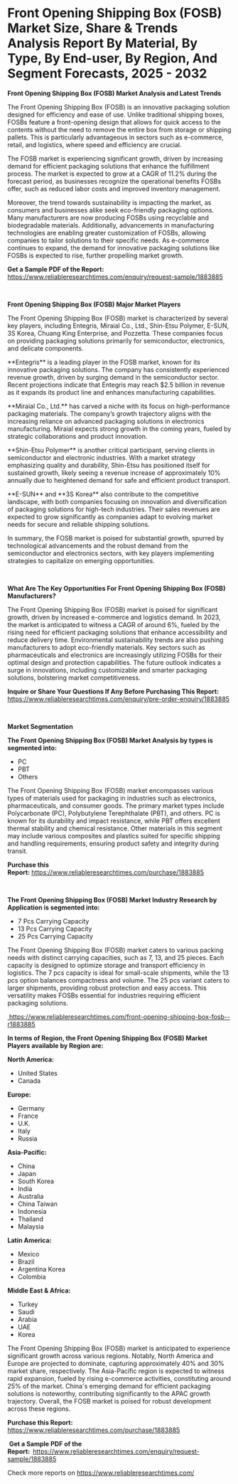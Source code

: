 <p><h1>Front Opening Shipping Box (FOSB) Market Size, Share & Trends Analysis Report By Material, By Type, By End-user, By Region, And Segment Forecasts, 2025 - 2032</h1></p><p><strong>Front Opening Shipping Box (FOSB) Market Analysis and Latest Trends</strong></p>
<p><p>The Front Opening Shipping Box (FOSB) is an innovative packaging solution designed for efficiency and ease of use. Unlike traditional shipping boxes, FOSBs feature a front-opening design that allows for quick access to the contents without the need to remove the entire box from storage or shipping pallets. This is particularly advantageous in sectors such as e-commerce, retail, and logistics, where speed and efficiency are crucial.</p><p>The FOSB market is experiencing significant growth, driven by increasing demand for efficient packaging solutions that enhance the fulfillment process. The market is expected to grow at a CAGR of 11.2% during the forecast period, as businesses recognize the operational benefits FOSBs offer, such as reduced labor costs and improved inventory management. </p><p>Moreover, the trend towards sustainability is impacting the market, as consumers and businesses alike seek eco-friendly packaging options. Many manufacturers are now producing FOSBs using recyclable and biodegradable materials. Additionally, advancements in manufacturing technologies are enabling greater customization of FOSBs, allowing companies to tailor solutions to their specific needs. As e-commerce continues to expand, the demand for innovative packaging solutions like FOSBs is expected to rise, further propelling market growth.</p></p>
<p><strong>Get a Sample PDF of the Report:&nbsp;</strong> <a href="https://www.reliableresearchtimes.com/enquiry/request-sample/1883885?utm_campaign=3585&utm_medium=2&utm_source=Github&utm_content=ia&utm_term=07042025&utm_id=front-opening-shipping-box-fosb">https://www.reliableresearchtimes.com/enquiry/request-sample/1883885</a></p>
<p>&nbsp;</p>
<p><strong>Front Opening Shipping Box (FOSB) Major Market Players</strong></p>
<p><p>The Front Opening Shipping Box (FOSB) market is characterized by several key players, including Entegris, Miraial Co., Ltd., Shin-Etsu Polymer, E-SUN, 3S Korea, Chuang King Enterprise, and Pozzetta. These companies focus on providing packaging solutions primarily for semiconductor, electronics, and delicate components.</p><p>**Entegris** is a leading player in the FOSB market, known for its innovative packaging solutions. The company has consistently experienced revenue growth, driven by surging demand in the semiconductor sector. Recent projections indicate that Entegris may reach $2.5 billion in revenue as it expands its product line and enhances manufacturing capabilities.</p><p>**Miraial Co., Ltd.** has carved a niche with its focus on high-performance packaging materials. The company’s growth trajectory aligns with the increasing reliance on advanced packaging solutions in electronics manufacturing. Miraial expects strong growth in the coming years, fueled by strategic collaborations and product innovation.</p><p>**Shin-Etsu Polymer** is another critical participant, serving clients in semiconductor and electronic industries. With a market strategy emphasizing quality and durability, Shin-Etsu has positioned itself for sustained growth, likely seeing a revenue increase of approximately 10% annually due to heightened demand for safe and efficient product transport.</p><p>**E-SUN** and **3S Korea** also contribute to the competitive landscape, with both companies focusing on innovation and diversification of packaging solutions for high-tech industries. Their sales revenues are expected to grow significantly as companies adapt to evolving market needs for secure and reliable shipping solutions.</p><p>In summary, the FOSB market is poised for substantial growth, spurred by technological advancements and the robust demand from the semiconductor and electronics sectors, with key players implementing strategies to capitalize on emerging opportunities.</p></p>
<p>&nbsp;</p>
<p><strong>What Are The Key Opportunities For Front Opening Shipping Box (FOSB) Manufacturers?</strong></p>
<p><p>The Front Opening Shipping Box (FOSB) market is poised for significant growth, driven by increased e-commerce and logistics demand. In 2023, the market is anticipated to witness a CAGR of around 6%, fueled by the rising need for efficient packaging solutions that enhance accessibility and reduce delivery time. Environmental sustainability trends are also pushing manufacturers to adopt eco-friendly materials. Key sectors such as pharmaceuticals and electronics are increasingly utilizing FOSBs for their optimal design and protection capabilities. The future outlook indicates a surge in innovations, including customizable and smarter packaging solutions, bolstering market competitiveness.</p></p>
<p><strong>Inquire or Share Your Questions If Any Before Purchasing This Report:</strong> <a href="https://www.reliableresearchtimes.com/enquiry/pre-order-enquiry/1883885?utm_campaign=3585&utm_medium=2&utm_source=Github&utm_content=ia&utm_term=07042025&utm_id=front-opening-shipping-box-fosb">https://www.reliableresearchtimes.com/enquiry/pre-order-enquiry/1883885</a></p>
<p>&nbsp;</p>
<p><strong>Market Segmentation</strong></p>
<p><strong>The Front Opening Shipping Box (FOSB) Market Analysis by types is segmented into:</strong></p>
<p><ul><li>PC</li><li>PBT</li><li>Others</li></ul></p>
<p><p>The Front Opening Shipping Box (FOSB) market encompasses various types of materials used for packaging in industries such as electronics, pharmaceuticals, and consumer goods. The primary market types include Polycarbonate (PC), Polybutylene Terephthalate (PBT), and others. PC is known for its durability and impact resistance, while PBT offers excellent thermal stability and chemical resistance. Other materials in this segment may include various composites and plastics suited for specific shipping and handling requirements, ensuring product safety and integrity during transit.</p></p>
<p><strong>Purchase this Report:&nbsp;</strong><a href="https://www.reliableresearchtimes.com/purchase/1883885?utm_campaign=3585&utm_medium=2&utm_source=Github&utm_content=ia&utm_term=07042025&utm_id=front-opening-shipping-box-fosb">https://www.reliableresearchtimes.com/purchase/1883885</a></p>
<p>&nbsp;</p>
<p><strong>The Front Opening Shipping Box (FOSB) Market Industry Research by Application is segmented into:</strong></p>
<p><ul><li>7 Pcs Carrying Capacity</li><li>13 Pcs Carrying Capacity</li><li>25 Pcs Carrying Capacity</li></ul></p>
<p><p>The Front Opening Shipping Box (FOSB) market caters to various packing needs with distinct carrying capacities, such as 7, 13, and 25 pieces. Each capacity is designed to optimize storage and transport efficiency in logistics. The 7 pcs capacity is ideal for small-scale shipments, while the 13 pcs option balances compactness and volume. The 25 pcs variant caters to larger shipments, providing robust protection and easy access. This versatility makes FOSBs essential for industries requiring efficient packaging solutions.</p></p>
<p><a href="https://www.reliableresearchtimes.com/front-opening-shipping-box-fosb--r1883885?utm_campaign=3585&utm_medium=2&utm_source=Github&utm_content=ia&utm_term=07042025&utm_id=front-opening-shipping-box-fosb">&nbsp;https://www.reliableresearchtimes.com/front-opening-shipping-box-fosb--r1883885</a></p>
<p><strong>In terms of Region, the Front Opening Shipping Box (FOSB) Market Players available by Region are:</strong></p>
<p>
    <p> <strong> North America: </strong>
        <ul>
            <li>United States</li>
            <li>Canada</li>
        </ul>
        </p> 
    <p> <strong> Europe: </strong>
        <ul>
            <li>Germany</li>
            <li>France</li>
            <li>U.K.</li>
            <li>Italy</li>
            <li>Russia</li>
        </ul>
        </p> 
    <p> <strong> Asia-Pacific: </strong>
        <ul>
            <li>China</li>
            <li>Japan</li>
            <li>South Korea</li>
            <li>India</li>
            <li>Australia</li>
            <li>China Taiwan</li>
            <li>Indonesia</li>
            <li>Thailand</li>
            <li>Malaysia</li>
        </ul>
        </p> 
    <p> <strong> Latin America: </strong>
        <ul>
            <li>Mexico</li>
            <li>Brazil</li>
            <li>Argentina Korea</li>
            <li>Colombia</li>
        </ul>
        </p> 
    <p> <strong> Middle East & Africa: </strong>
        <ul>
            <li>Turkey</li>
            <li>Saudi</li>
            <li>Arabia</li>
            <li>UAE</li>
            <li>Korea</li>
        </ul>
    </p>
    </p>
<p><p>The Front Opening Shipping Box (FOSB) market is anticipated to experience significant growth across various regions. Notably, North America and Europe are projected to dominate, capturing approximately 40% and 30% market share, respectively. The Asia-Pacific region is expected to witness rapid expansion, fueled by rising e-commerce activities, constituting around 25% of the market. China's emerging demand for efficient packaging solutions is noteworthy, contributing significantly to the APAC growth trajectory. Overall, the FOSB market is poised for robust development across these regions.</p></p>
<p><strong>Purchase this Report: </strong><a href="https://www.reliableresearchtimes.com/purchase/1883885?utm_campaign=3585&utm_medium=2&utm_source=Github&utm_content=ia&utm_term=07042025&utm_id=front-opening-shipping-box-fosb">https://www.reliableresearchtimes.com/purchase/1883885</a></p>
<p>&nbsp;<strong>Get a Sample PDF of the Report:&nbsp;&nbsp;</strong><a href="https://www.reliableresearchtimes.com/enquiry/request-sample/1883885?utm_campaign=3585&utm_medium=2&utm_source=Github&utm_content=ia&utm_term=07042025&utm_id=front-opening-shipping-box-fosb">https://www.reliableresearchtimes.com/enquiry/request-sample/1883885</a></p>
<p><strong></strong></p>
<p>Check more reports on <a href="https://www.reliableresearchtimes.com/?utm_campaign=3585&utm_medium=2&utm_source=Github&utm_content=ia&utm_term=07042025&utm_id=front-opening-shipping-box-fosb">https://www.reliableresearchtimes.com/</a></p>